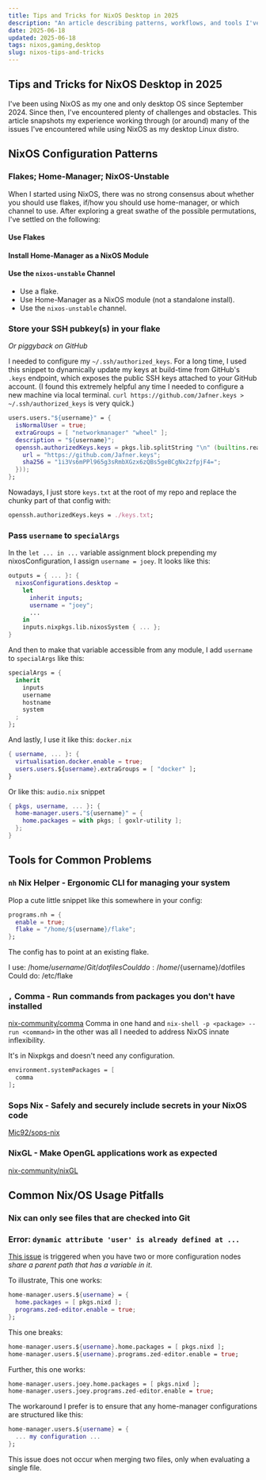 ```yaml
---
title: Tips and Tricks for NixOS Desktop in 2025
description: "An article describing patterns, workflows, and tools I've found useful for working with and around NixOS as my primary desktop."
date: 2025-06-18
updated: 2025-06-18
tags: nixos,gaming,desktop
slug: nixos-tips-and-tricks
---
```


## Tips and Tricks for NixOS Desktop in 2025

I've been using NixOS as my one and only desktop OS since September 2024. Since then, I've encountered plenty of challenges and obstacles. This article snapshots my experience working through (or around) many of the issues I've encountered while using NixOS as my desktop Linux distro.

## NixOS Configuration Patterns

### Flakes; Home-Manager; NixOS-Unstable

When I started using NixOS, there was no strong consensus about whether you should use flakes, if/how you should use home-manager, or which channel to use. After exploring a great swathe of the possible permutations, I've settled on the following:

#### Use Flakes

#### Install Home-Manager as a NixOS Module

#### Use the `nixos-unstable` Channel

- Use a flake.
- Use Home-Manager as a NixOS module (not a standalone install).
- Use the `nixos-unstable` channel.

### Store your SSH pubkey(s) in your flake

_Or piggyback on GitHub_

I needed to configure my `~/.ssh/authorized_keys`. For a long time, I used this snippet to dynamically update my keys at build-time from GitHub's `.keys` endpoint, which exposes the public SSH keys attached to your GitHub account. (I found this extremely helpful any time I needed to configure a new machine via local terminal. `curl https://github.com/Jafner.keys > ~/.ssh/authorized_keys` is very quick.)

```nix
users.users."${username}" = {
  isNormalUser = true;
  extraGroups = [ "networkmanager" "wheel" ];
  description = "${username}";
  openssh.authorizedKeys.keys = pkgs.lib.splitString "\n" (builtins.readFile (pkgs.fetchurl {
    url = "https://github.com/Jafner.keys";
    sha256 = "1i3Vs6mPPl965g3sRmbXGzx6zQBs5geBCgNx2zfpjF4=";
  }));
};
```

Nowadays, I just store `keys.txt` at the root of my repo and replace the chunky part of that config with:

```nix
openssh.authorizedKeys.keys = ./keys.txt;
```

### Pass `username` to `specialArgs`

In the `let ... in ...` variable assignment block prepending my nixosConfiguration, I assign `username = joey`. It looks like this:

```nix
outputs = { ... }: {
  nixosConfigurations.desktop =
    let
      inherit inputs;
      username = "joey";
      ...
    in
    inputs.nixpkgs.lib.nixosSystem { ... };
}
```

And then to make that variable accessible from any module, I add `username` to `specialArgs` like this:

```nix
specialArgs = {
  inherit
    inputs
    username
    hostname
    system
  ;
};
```

And lastly, I use it like this:
`docker.nix`

```nix
{ username, ... }: {
  virtualisation.docker.enable = true;
  users.users.${username}.extraGroups = [ "docker" ];
}
```

Or like this:
`audio.nix` snippet

```nix
{ pkgs, username, ... }: {
  home-manager.users."${username}" = {
    home.packages = with pkgs; [ goxlr-utility ];
  };
}
```

## Tools for Common Problems

### `nh` Nix Helper - Ergonomic CLI for managing your system

Plop a cute little snippet like this somewhere in your config:

```nix
programs.nh = {
  enable = true;
  flake = "/home/${username}/flake";
};
```

The config has to point at an existing flake.

I use: /home/${username}/Git/dotfiles
Could do: /home/${username}/dotfiles
Could do: /etc/flake

### `,` Comma - Run commands from packages you don't have installed

[nix-community/comma](https://github.com/nix-community/comma)
Comma in one hand and `nix-shell -p <package> --run <command>` in the other was all I needed to address NixOS innate inflexibility.

It's in Nixpkgs and doesn't need any configuration.

```nix
environment.systemPackages = [
  comma
];
```

### Sops Nix - Safely and securely include secrets in your NixOS code

[Mic92/sops-nix](https://github.com/Mic92/sops-nix)

### NixGL - Make OpenGL applications work as expected

[nix-community/nixGL](https://github.com/nix-community/nixGL)

## Common Nix/OS Usage Pitfalls

### Nix can only see files that are checked into Git

### Error: `dynamic attribute 'user' is already defined at ...`

[This issue](https://github.com/NixOS/nix/issues/916) is triggered when you have two or more configuration nodes _share a parent path that has a variable in it_.

To illustrate,
This one works:

```nix
home-manager.users.${username} = {
  home.packages = [ pkgs.nixd ];
  programs.zed-editor.enable = true;
};
```

This one breaks:

```nix
home-manager.users.${username}.home.packages = [ pkgs.nixd ];
home-manager.users.${username}.programs.zed-editor.enable = true;
```

Further, this one works:

```nix
home-manager.users.joey.home.packages = [ pkgs.nixd ];
home-manager.users.joey.programs.zed-editor.enable = true;
```

The workaround I prefer is to ensure that any home-manager configurations are structured like this:

```nix
home-manager.users.${username} = {
  ... my configuration ...
};
```

This issue does not occur when merging two files, only when evaluating a single file.
